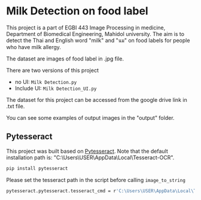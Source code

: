 # Milk Detection on food label

This project is a part of EGBI 443 Image Processing in medicine, Department of Biomedical Engineering, Mahidol university.
The aim is to detect the Thai and English word "milk" and "นม" on food labels for people who have milk allergy.

The dataset are images of food label in .jpg file.

There are two versions of this project 
- no UI: `Milk Detection.py`
- Include UI: `Milk Detection_UI.py`

The dataset for this project can be accessed from the google drive link in .txt file.

You can see some examples of output images in the "output" folder.

## Pytesseract

This project was built based on [Pytesseract](https://github.com/UB-Mannheim/tesseract/wiki).
Note that the default installation path is: "C:\Users\USER\AppData\Local\Tesseract-OCR".

```sh
pip install pytesseract
```

Please set the tesseract path in the script before calling `image_to_string`

```sh
pytesseract.pytesseract.tesseract_cmd = r'C:\Users\USER\AppData\Local\Tesseract-OCR\tesseract.exe'
```
